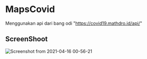 # MapsCovid
Menggunakan api dari bang odi "https://covid19.mathdro.id/api/"

## ScreenShoot
![Screenshot from 2021-04-16 00-56-21](https://user-images.githubusercontent.com/63967769/114916715-52947c80-9e4f-11eb-854f-f5c2d0fe96df.png)

